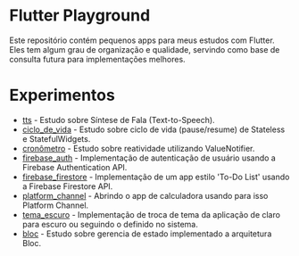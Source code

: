 Flutter Playground
====================

Este repositório contém pequenos apps para meus estudos com Flutter.
Eles tem algum grau de organização e qualidade, servindo como base de consulta futura para implementações melhores.

Experimentos
============

- [tts](./tts) - Estudo sobre Síntese de Fala (Text-to-Speech).
- [ciclo_de_vida](./ciclo_de_vida) - Estudo sobre ciclo de vida (pause/resume) de Stateless e StatefulWidgets.
- [cronômetro](./cronometro) - Estudo sobre reatividade utilizando ValueNotifier.
- [firebase_auth](./firebase_auth) - Implementação de autenticação de usuário usando a Firebase Authentication API.
- [firebase_firestore](./firebase_firestore) - Implementação de um app estilo 'To-Do List' usando a Firebase Firestore API.
- [platform_channel](./platform_channel) - Abrindo o app de calculadora usando para isso Platform Channel.
- [tema_escuro](./tema_escuro) - Implementação de troca de tema da aplicação de claro para escuro ou seguindo o definido no sistema.
- [bloc](./bloc) - Estudo sobre gerencia de estado implementado a arquitetura Bloc.


